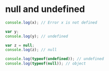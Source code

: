 # null and undefined

```javascript
console.log(x); // Error x is not defined

var y;
console.log(y); // undefined

var z = null;
console.log(z); // null

console.log(typeof(undefined)); // undefined
console.log(typeof(null)); // object
```